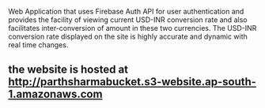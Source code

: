 Web Application that uses Firebase Auth API for user authentication and provides the facility of viewing 
current USD-INR conversion rate and also facilitates inter-conversion of amount in these two currencies.
The USD-INR conversion rate displayed on the site is highly accurate and dynamic with real time changes.

## the website is hosted at http://parthsharmabucket.s3-website.ap-south-1.amazonaws.com ##
